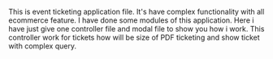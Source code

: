 This is event ticketing application file. It's have complex functionality with all ecommerce feature. I have done some modules of this application. Here i have just give one controller file and modal file to show you how i work. This controller work for tickets how will be size of PDF ticketing and show ticket with complex query.
